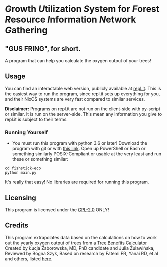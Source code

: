 # <i><b>G</b></i>rowth <i><b>U</b></i>tilization <i><b>S</b></i>ystem for <i><b>F</b></i>orest <i><b>R</b></i>esource <i><b>I</b></i>nformation <i><b>N</b></i>etwork <i><b>G</b></i>athering
## "GUS FRING", for short.
A program that can help you calculate the oxygen output of your trees!

## Usage
You can find an interactable web version, publicly available at [repl.it](https://replit.com/@yuckdevchan/fishstick-eco-final-idk-probably-fr). This is the easiest way to run the program, since repl.it sets up everything for you, and their NixOS systems are very fast compared to similar services.

**Disclaimer:** Programs on repl.it are not run on the client-side with py-script or similar. It is run on the server-side. This mean any information you give to repl.it is subject to their terms.

### Running Yourself
- You must run this program with python 3.6 or later!
Download the program with git or with [this link](https://github.com/yuckdevchan/fishstick-eco/archive/refs/heads/main.zip).
Open up PowerShell or Bash or something similarly POSIX-Compliant or usable at the very least and run these or something similar:
```
cd fishstick-eco
python main.py
```
It's really that easy! No libraries are required for running this program.

## Licensing
This program is licensed under the [GPL-2.0](https://choosealicense.com/licenses/gpl-2.0/) ONLY!

## Credits
This program extrapolates data based on the calculations on how to work out the yearly oxygen output of trees from a [Tree Benefits Calculator](https://www.omnicalculator.com/ecology/tree-benefits) Created by Łucja Zaborowska, MD, PhD candidate and Julia Żuławińska, Reviewed by Bogna Szyk, Based on research by Fatemi FR, Yanai RD, et al and others, listed [here](https://www.omnicalculator.com/ecology/tree-benefits).
